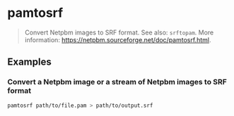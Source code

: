 # pamtosrf

> Convert Netpbm images to SRF format. See also: `srftopam`. More information: <https://netpbm.sourceforge.net/doc/pamtosrf.html>.

## Examples

### Convert a Netpbm image or a stream of Netpbm images to SRF format

```bash
pamtosrf path/to/file.pam > path/to/output.srf
```
